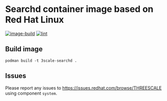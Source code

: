 # Searchd container image based on Red Hat Linux

[![image-build](https://github.com/3scale/searchd/actions/workflows/container-image-buildah.yml/badge.svg)](https://github.com/3scale/searchd/actions/workflows/container-image-buildah.yml)
[![lint](https://github.com/3scale/searchd/actions/workflows/lint.yml/badge.svg)](https://github.com/3scale/searchd/actions/workflows/lint.yml)

## Build image

```
podman build -t 3scale-searchd .
```

## Issues

Please report any issues to https://issues.redhat.com/browse/THREESCALE using component `system`.
